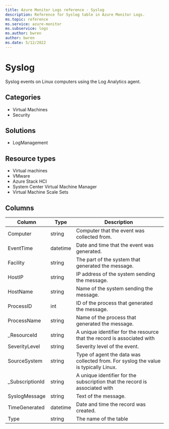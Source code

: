 ```yaml
---
title: Azure Monitor Logs reference - Syslog
description: Reference for Syslog table in Azure Monitor Logs.
ms.topic: reference
ms.service: azure-monitor
ms.subservice: logs
ms.author: bwren
author: bwren
ms.date: 5/12/2022
---
```


# Syslog

 Syslog events on Linux computers using the Log Analytics agent.

## Categories

- Virtual Machines
- Security
## Solutions

- LogManagement
## Resource types

- Virtual machines
- VMware
- Azure Stack HCI
- System Center Virtual Machine Manager
- Virtual Machine Scale Sets




## Columns

| Column | Type | Description |
| --- | --- | --- |
| Computer | string | Computer that the event was collected from. |
| EventTime | datetime | Date and time that the event was generated. |
| Facility | string | The part of the system that generated the message. |
| HostIP | string | IP address of the system sending the message. |
| HostName | string | Name of the system sending the message. |
| ProcessID | int | ID of the process that generated the message. |
| ProcessName | string | Name of the process that generated the message. |
| _ResourceId | string | A unique identifier for the resource that the record is associated with |
| SeverityLevel | string | Severity level of the event. |
| SourceSystem | string | Type of agent the data was collected from. For syslog the value is typically Linux. |
| _SubscriptionId | string | A unique identifier for the subscription that the record is associated with |
| SyslogMessage | string | Text of the message. |
| TimeGenerated | datetime | Date and time the record was created. |
| Type | string | The name of the table |
